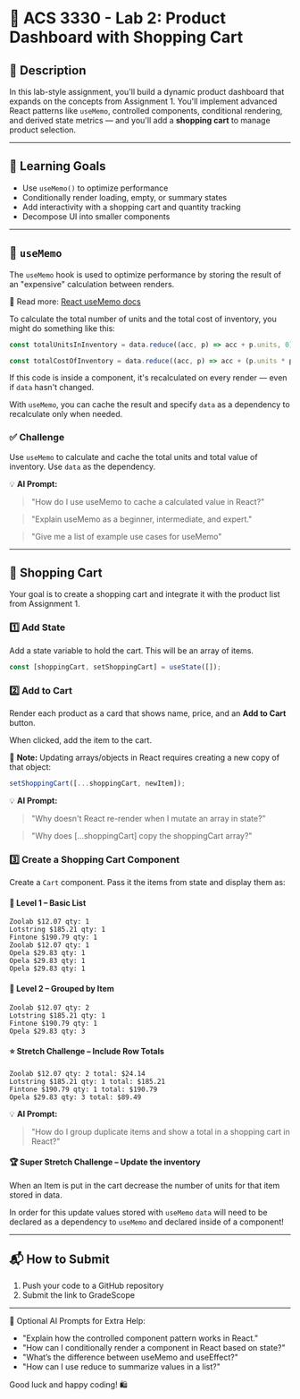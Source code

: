 # 🧩 ACS 3330 - Lab 2: Product Dashboard with Shopping Cart

## 📝 Description
In this lab-style assignment, you'll build a dynamic product dashboard that expands on the concepts from Assignment 1. You'll implement advanced React patterns like `useMemo`, controlled components, conditional rendering, and derived state metrics — and you'll add a **shopping cart** to manage product selection.

---

## 🎯 Learning Goals
- Use `useMemo()` to optimize performance
- Conditionally render loading, empty, or summary states
- Add interactivity with a shopping cart and quantity tracking
- Decompose UI into smaller components

---

## 🧠 `useMemo`
The `useMemo` hook is used to optimize performance by storing the result of an "expensive" calculation between renders.

📖 Read more: [React useMemo docs](https://react.dev/reference/react/useMemo)

To calculate the total number of units and the total cost of inventory, you might do something like this:

```js
const totalUnitsInInventory = data.reduce((acc, p) => acc + p.units, 0);

const totalCostOfInventory = data.reduce((acc, p) => acc + (p.units * p.price), 0);
```

If this code is inside a component, it's recalculated on every render — even if `data` hasn't changed.

With `useMemo`, you can cache the result and specify `data` as a dependency to recalculate only when needed.

### ✅ Challenge
Use `useMemo` to calculate and cache the total units and total value of inventory. Use `data` as the dependency.

💡 **AI Prompt:**
> "How do I use useMemo to cache a calculated value in React?"

> "Explain useMemo as a beginner, intermediate, and expert."

> "Give me a list of example use cases for useMemo"

---

## 🛒 Shopping Cart
Your goal is to create a shopping cart and integrate it with the product list from Assignment 1.

### 1️⃣ Add State
Add a state variable to hold the cart. This will be an array of items.

```js
const [shoppingCart, setShoppingCart] = useState([]);
```

### 2️⃣ Add to Cart
Render each product as a card that shows name, price, and an **Add to Cart** button.

When clicked, add the item to the cart. 

🧩 **Note:** Updating arrays/objects in React requires creating a new copy of that object:
```js
setShoppingCart([...shoppingCart, newItem]);
```

💡 **AI Prompt:**
> "Why doesn't React re-render when I mutate an array in state?"

> "Why does [...shoppingCart] copy the shoppingCart array?"

### 3️⃣ Create a Shopping Cart Component
Create a `Cart` component. Pass it the items from state and display them as:

#### 🦊 Level 1 – Basic List
```
Zoolab $12.07 qty: 1
Lotstring $185.21 qty: 1
Fintone $190.79 qty: 1
Zoolab $12.07 qty: 1
Opela $29.83 qty: 1
Opela $29.83 qty: 1
Opela $29.83 qty: 1
```

#### 🍄 Level 2 – Grouped by Item
```
Zoolab $12.07 qty: 2
Lotstring $185.21 qty: 1
Fintone $190.79 qty: 1
Opela $29.83 qty: 3
```

#### ⭐ Stretch Challenge – Include Row Totals
```
Zoolab $12.07 qty: 2 total: $24.14
Lotstring $185.21 qty: 1 total: $185.21
Fintone $190.79 qty: 1 total: $190.79
Opela $29.83 qty: 3 total: $89.49
```

💡 **AI Prompt:**
> "How do I group duplicate items and show a total in a shopping cart in React?"

#### 🏆 Super Stretch Challenge – Update the inventory
When an Item is put in the cart decrease the number of units for that item stored in data. 

In order for this update values stored with `useMemo` `data` will need to be declared as a dependency to `useMemo` and declared inside of a component! 

---

## 📬 How to Submit
1. Push your code to a GitHub repository
2. Submit the link to GradeScope

---

📎 Optional AI Prompts for Extra Help:
- "Explain how the controlled component pattern works in React."
- "How can I conditionally render a component in React based on state?"
- "What’s the difference between useMemo and useEffect?"
- "How can I use reduce to summarize values in a list?"

Good luck and happy coding! 🛍️

